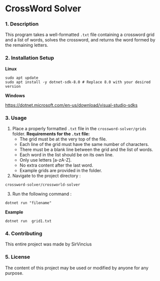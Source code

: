 # CrossWord Solver

### 1. Description

This program takes a well-formatted `.txt` file containing a crossword grid and a list of words, solves the crossword, and returns the word formed by the remaining letters.

### 2. Installation Setup

**Linux**

```
sudo apt update
sudo apt install -y dotnet-sdk-8.0 # Replace 8.0 with your desired version
```

**Windows**

https://dotnet.microsoft.com/en-us/download/visual-studio-sdks

### 3. Usage

1. Place a properly formatted `.txt` file in the `crossword-solver/grids` folder.
   **Requirements for the `.txt` file:**
   - The grid must be at the very top of the file.
   - Each line of the grid must have the same number of characters.
   - There must be a blank line between the grid and the list of words.
   - Each word in the list should be on its own line.
   - Only use letters [a-zA-Z].
   - No extra content after the last word.
   - Example grids are provided in the folder.
2. Navigate to the project directory :

```
crossword-solver/crossworld-solver
```

3. Run the following command :

```
dotnet run "filename"
```

**Example**

```
dotnet run  grid1.txt
```

### 4. Contributing

This entire project was made by SirVincius

### 5. License

The content of this project may be used or modified by anyone for any purpose.